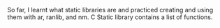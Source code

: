 So far, I learnt what static libraries are and practiced creating and using them with ar, ranlib, and nm. C Static library contains a list of functions.
